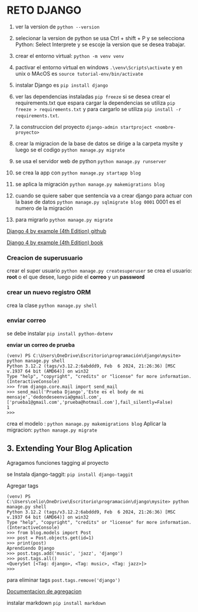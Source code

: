 # RETO DJANGO

1. ver la version de `python --version`

2. selecionar la version de python se usa Ctrl + shift + P  y se selecciona Python: Select Interprete y se escoje la version que se desea trabajar.

3. crear el entorno virtual: `python -m venv venv`

4. pactivar el entorno virtual en windows `.\venv\Scripts\activate` y en unix o MAcOS es `source tutorial-env/bin/activate` 

5. instalar Django es `pip install django`

6.  ver las dependencias instaladas `pip freeze` si se desea crear el requirements.txt que espara cargar la dependencias se utiliza `pip freeze > requirements.txt` y para cargarlo se utiliza `pip install -r requirements.txt`.

7. la construccion del proyecto `django-admin startproject <nombre-proyecto>`

8. crear la migracion de la base de datos se dirige a la carpeta mysite y luego se el codigo `python manage.py migrate`

9. se usa el servidor web de python `python manage.py runserver`

10. se crea la app con `python manage.py startapp blog`

11. se aplica la migración `python manage.py makemigrations blog`

12. cuando se quiere saber que sentencia va a crear django para actuar con la base de datos `python manage.py sqlmigrate blog 0001` 0001 es el numero de la migración

13. para migrarlo `python manage.py migrate` 

[Django 4 by example (4th Edition) github](https://github.com/PacktPublishing/Django-4-by-example)

[Django 4 by example (4th Edition) book](https://books.google.es/books?id=GLaEEAAAQBAJ&pg=PA171&hl=es&source=gbs_selected_pages&cad=1#v=onepage&q&f=false)

### Creacion de superusuario

crear el super usuario `python manage.py createsuperuser`
se crea el usuario: **root** o el que desee, luego pide el **correo**  y un **password**

### crear un nuevo registro ORM

crea la clase `python manage.py shell`

### enviar correo 

se debe instalar `pip install python-dotenv`

**enviar un correo de prueba**

```shell
(venv) PS C:\Users\OneDrive\Escritorio\programación\django\mysite> python manage.py shell
Python 3.12.2 (tags/v3.12.2:6abddd9, Feb  6 2024, 21:26:36) [MSC v.1937 64 bit (AMD64)] on win32
Type "help", "copyright", "credits" or "license" for more information.       
(InteractiveConsole)
>>> from django.core.mail import send_mail
>>> send_mail('Prueba Django','Este es el body de mi mensaje','dedondeseenvia@gmail.com',['prueba1@gmail.com','prueba@hotmail.com'],fail_silently=False)
1
>>>
```

crea el modelo : `python manage.py makemigrations blog`
Aplicar la migracion: `python manage.py migrate`

## 3. Extending Your Blog Aplication

Agragamos funciones tagging al proyecto

se Instala django-taggit: `pip install django-taggit`

Agregar tags

```shell
(venv) PS C:\Users\celio\OneDrive\Escritorio\programación\django\mysite> python manage.py shell
Python 3.12.2 (tags/v3.12.2:6abddd9, Feb  6 2024, 21:26:36) [MSC v.1937 64 bit (AMD64)] on win32
Type "help", "copyright", "credits" or "license" for more information.       
(InteractiveConsole)
>>> from blog.models import Post
>>> post = Post.objects.get(id=1)
>>> print(post)
Aprendiendo Django
>>> post.tags.add('music', 'jazz', 'django')  
>>> post.tags.all()
<QuerySet [<Tag: django>, <Tag: music>, <Tag: jazz>]>
>>>
```

para eliminar tags `post.tags.remove('django')`

[Documentacion de agregacion](https://docs.djangoproject.com/en/5.1/topics/db/aggregation/)

instalar markdown `pip install markdown`